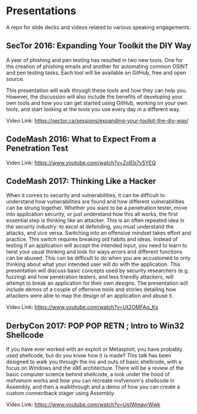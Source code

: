 # Presentations

A repo for slide decks and videos related to various speaking engagements.

## SecTor 2016: Expanding Your Toolkit the DIY Way
A year of phishing and pen testing has resulted in two new tools. One for the creation of phishing emails and another for automating common OSINT and pen testing tasks. Each tool will be available on GitHub, free and open source.

This presentation will walk through these tools and how they can help you. However, the discussion will also include the benefits of developing your own tools and how you can get started using GitHub, working on your own tools, and start looking at the tools you use every day in a different way.

Video Link: https://sector.ca/sessions/expanding-your-toolkit-the-diy-way/

## CodeMash 2016: What to Expect From a Penetration Test
Video Link: https://www.youtube.com/watch?v=ZslEb7v5YEQ

## CodeMash 2017: Thinking Like a Hacker
When it comes to security and vulnerabilities, it can be difficult to understand how vulnerabilities are found and how different vulnerabilities can be strung together. Whether you want to be a penetration tester, move into application security, or just understand how this all works, the first essential step is thinking like an attacker. This is an often repeated idea in the secuirty industry: to excel at defending, you must understand the attacks, and vice versa. Switching into an offensive mindset takes effort and practice. This switch requires breaking old habits and ideas. Instead of testing if an application will accept the intended input, you need to learn to twist your usual thinking and look for ways errors and different functions can be abused. This can be difficult to do when you are accustomed to only thinking about what your intended user will do with the application. This presentation will discuss basic concepts used by security researchers (e.g. fuzzing) and how penetration testers, and less friendly attackers, will attempt to break an application for their own designs. The presentation will include demos of a couple of offensive tools and stories detailing how attackers were able to map the design of an application and abuse it.

Video Link: https://www.youtube.com/watch?v=Ut2OMFAg_Ks

## DerbyCon 2017: POP POP RETN ; Intro to Win32 Shellcode
If you have ever worked with an exploit or Metasploit, you have probably used shellcode, but do you know how it is made? This talk has been designed to walk you through the ins and outs of basic shellcode, with a focus on Windows and the x86 architecture. There will be a review of the basic computer science behind shellcode, a look under the hood of msfvenom works and how you can recreate msfvenom's shellcode in Assembly, and then a walkthrough and a demo of how you can create a custom connectback stager using Assembly. 

Video Link: https://www.youtube.com/watch?v=UstWmavrWwk
